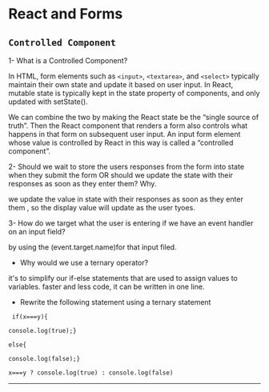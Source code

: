 # React and Forms #

## `Controlled Component` ##
1- What is a Controlled Component?

In HTML, form elements such as `<input>`, `<textarea>`, and `<select>` typically maintain their own state and update it based on user input. In React, mutable state is typically kept in the state property of components, and only updated with setState().

We can combine the two by making the React state be the “single source of truth”. Then the React component that renders a form also controls what happens in that form on subsequent user input. An input form element whose value is controlled by React in this way is called a “controlled component”.

2- Should we wait to store the users responses from the form into state when they submit the form OR should we update the state with their responses as soon as they enter them? Why.

we update the value in state with their responses as soon as they enter them , so the display value will update as the user tyoes.

3- How do we target what the user is entering if we have an event handler on an input field?

by using the (event.target.name)for that input filed.

- Why would we use a ternary operator?

 it's to simplify our if-else statements that are used to assign values to variables.
 faster and less code, it can be written in one line.


- Rewrite the following statement using a ternary statement

```
 if(x===y){

console.log(true);}

else{

console.log(false);}

x===y ? console.log(true) : console.log(false) 
```

--------------------------
